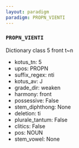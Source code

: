 ```yaml
---
layout: paradigm
paradigm: PROPN_VIENTI
---
```

### ` PROPN_VIENTI `

Dictionary class 5 front t~n
* kotus_tn: 5
* upos: PROPN
* suffix_regex: nti
* kotus_av: J
* grade_dir: weaken
* harmony: front
* possessive: False
* stem_diphthong: None
* deletion: ti
* plurale_tantum: False
* clitics: False
* pos: NOUN
* stem_vowel: None
